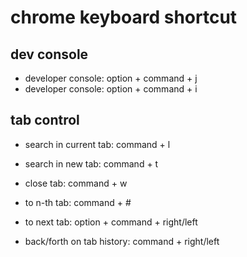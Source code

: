 # chrome keyboard shortcut

## dev console

- developer console: option + command + j
- developer console: option + command + i

## tab control

- search in current tab: command + l
- search in new tab: command + t
- close tab: command + w

- to n-th tab: command + #
- to next tab: option + command + right/left

- back/forth on tab history: command + right/left